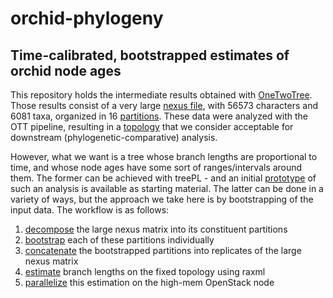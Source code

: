 # orchid-phylogeny
## Time-calibrated, bootstrapped estimates of orchid node ages

This repository holds the intermediate results obtained with [OneTwoTree](http://onetwotree.tau.ac.il/).
Those results consist of a very large [nexus file](data/OneTwoTree_Output_1559897840/msa_nexus.txt.gz),
with 56573 characters and 6081 taxa, organized in 16 [partitions](data/raxml_partitions.txt). These data
were analyzed with the OTT pipeline, resulting in a [topology](data/OneTwoTree_Output_1559897840/Result_Tree_1559897840.tre)
that we consider acceptable for downstream (phylogenetic-comparative) analysis. 

However, what we want is a tree whose branch lengths are proportional to time, and whose node ages have
some sort of ranges/intervals around them. The former can be achieved with treePL - and an initial
[prototype](data/treePL_inputD9.txt) of such an analysis is available as starting material. The latter 
can be done in a variety of ways, but the approach we take here is by bootstrapping of the input data.
The workflow is as follows:

1. [decompose](script/split_nexus.pl) the large nexus matrix into its constituent partitions
2. [bootstrap](script/bootstrap.pl) each of these partitions individually
3. [concatenate](script/concat.pl) the bootstrapped partitions into replicates of the large nexus matrix
4. [estimate](script/raxml_wrap.pl) branch lengths on the fixed topology using raxml
5. [parallelize](script/raxml_wrap.sh) this estimation on the high-mem OpenStack node
